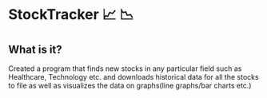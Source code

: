 # StockTracker :chart_with_upwards_trend: :chart_with_downwards_trend:

## What is it?
Created a program that finds new stocks in any particular field such as Healthcare, Technology etc. and downloads historical data for all the stocks to file as well as visualizes the data on graphs(line graphs/bar charts etc.)
